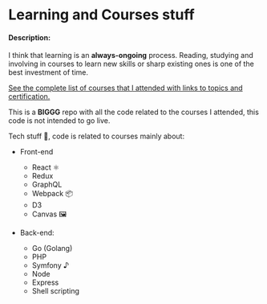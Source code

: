 # Learning and Courses stuff

#### Description:

I think that learning is an **always-ongoing** process. Reading, studying and involving in courses to learn new skills or sharp existing ones is one of the best investment of time.

[See the complete list of courses that I attended with links to topics and certification.](https://frarizzi.science/about/resume#courses)

This is a **BIGGG** repo with all the code related to the courses I attended, this code is not intended to go live.

Tech stuff 👾, code is related to courses mainly about:

- Front-end
    - React ⚛️
    - Redux
    - GraphQL
    - Webpack 📦
    - D3
    - Canvas 🖼

- Back-end:
    - Go (Golang)
    - PHP
    - Symfony ♪
    - Node
    - Express
    - Shell scripting